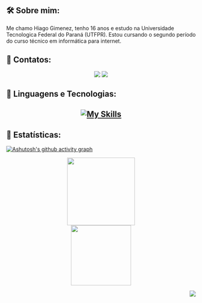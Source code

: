 ## 🛠️ Sobre mim:

Me chamo Hiago Gimenez, tenho 16 anos e estudo na Universidade Tecnologica Federal do Paraná (UTFPR). Estou cursando o segundo período do curso técnico em informática para internet.

## 🔎 Contatos:

<div align="center">
<a href="https://instagram.com/gimenez_hiago" target="_blank"><img loading="lazy" src="https://img.shields.io/badge/-Instagram-%23E4405F?style=for-the-badge&logo=instagram&logoColor=white" target="_blank"></a> 
<a href="mailto:hiagogimenezvieira888@gmail.com">
<img loading="lazy" src="https://img.shields.io/badge/Gmail-D14836?style=for-the-badge&logo=gmail&logoColor=white" target="_blank">
</a>
</div>

## 🧩 Linguagens e Tecnologias:

<h2 align="center">
  
  [![My Skills](https://skillicons.dev/icons?i=javascript,python,html,css,mysql)](https://skillicons.dev)

</div>

## 📐 Estatísticas:

[![Ashutosh's github activity graph](https://github-readme-activity-graph.vercel.app/graph?username=gimenezhiago&bg_color=0d1117&color=70A5FD&line=70A5FD&point=5e9bfd&area=true&hide_border=true&area=true&height=300&custom_title=Last+30+days+commits)](https://github.com/ashutosh00710/github-readme-activity-graph)

  <div align="center">
<a href="https://github.com/gimenezhiago">
<img loading="lazy" height="180em" src="https://github-readme-stats.vercel.app/api/top-langs/?username=gimenezhiago&layout=compact&langs_count=7&theme=dracula"/>
</div>

<div align="center">
  <img height="160em" src="https://github-readme-streak-stats.herokuapp.com/?user=gimenezhiago&theme=tokyonight&hide_border=true&border_radius=6"/>
</div>


<p align="right">
  <img src="https://vbr.nathanchung.dev/badge?page_id=gimenezhiago&color=0d1117&lcolor=0d1117&text=Views&logo=github" />
</p>
